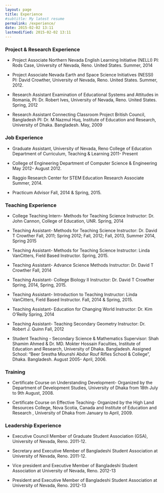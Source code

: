 ```yaml
---
layout: page
title: Experience
#subtitle: My latest resume
permalink: /experience/
date: 2015-02-02 13:11
lastmodified: 2015-02-02 13:11
---
```


### Project & Research Experience
* Project Associate
Northern Nevada English Learning Initiative (NELLI)
PI: Rods Case, University of Nevada, Reno. United States.
Summer, 2014

* Project Associate
Nevada Earth and Space Science Initiatives (NESSI)
PI: David Crowther, University of Nevada, Reno. United States.
Summer, 2012.

* Research Assistant
Examination of Educational Systems and Attitudes in Romania,
PI: Dr. Robert Ives, University of Nevada, Reno. United States. 
Spring, 2012

* Research Assistant 
Connecting Classroom Project
British Council, Bangladesh
PI: Dr. M Nazmul Huq, 
Institute of Education and Research, University of Dhaka. Bangladesh. 
May, 2009


### Job Experience
* Graduate Assistant, University of Nevada, Reno 
	College of Education
	Department of Curriculum, Teaching & Learning
	2011- Present

* College of Engineering
	Department of Computer Science & Engineering
	May 2012- August 2012.

* Raggio Research Center for STEM Education
	Research Associate
	Summer, 2014. 

* Practicum Advisor
	Fall, 2014 & Spring, 2015.


### Teaching Experience

* College Teaching Intern- Methods for Teaching Science
Instructor: Dr. John Cannon, College of Education, UNR.
Spring, 2014

* Teaching Assistant- Methods for Teaching Science
Instructor: Dr. David T Crowther 
Fall, 2011; Spring 2012; Fall, 2012; Fall, 2013, Summer 2014, Spring 2015

* Teaching Assistant- Methods for Teaching Science
Instructor: Linda VanCitters, Field Based Instructor. 
Spring, 2015.

* Teaching Assistant- Advance Science Methods
Instructor: Dr. David T Crowther 
Fall, 2014

* Teaching Assistant- College Biology II
Instructor: Dr. David T Crowther 
Spring, 2014, Spring, 2015.

* Teaching Assistant- Introduction to Teaching
Instructor: Linda VanCitters, Field Based Instructor.
Fall, 2014 & Spring, 2015.

* Teaching Assistant- Education for Changing World
Instructor: Dr. Kim O’Reilly
Spring, 2014

* Teaching Assistant- Teaching Secondary Geometry
Instructor: Dr. Robert J. Quinn
Fall, 2012

* Student Teaching - Secondary Science & Mathematics 
Supervisor: Shah Shamim Ahmed &  Dr. MD. Mokter Hossain
Faculties, Institute of Education and Research, University of Dhaka. Bangladesh.
Assigned School: “Beer Srestha Mounshi Abdur Rouf Rifles School & College”, Dhaka. Bangladesh.
August 2005- April, 2006.  

### Training

* Certificate Course on Understanding Development- Organized by the Department of Development Studies, University of Dhaka from 18th July to 9th August, 2008. 

* Certificate Course on Effective Teaching- Organized by  the High Land Resources College, Nova Scotia, Canada and Institute of Education and  Research , University of Dhaka from January to April, 2009.


### Leadership Experience

* Executive Council Member of Graduate Student Association (GSA), University of Nevada, Reno. 2011-12.

* Secretary and Executive Member of Bangladeshi Student Association at University of Nevada, Reno. 2011-12.

* Vice president and Executive Member of Bangladeshi Student Association at University of Nevada, Reno. 2012-13

* President and Executive Member of Bangladeshi Student Association at University of Nevada, Reno. 2012-13


